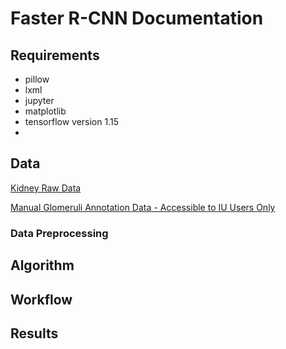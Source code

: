 # Faster R-CNN Documentation

## Requirements

* pillow
* lxml
* jupyter
* matplotlib
* tensorflow version 1.15
* 

## Data

[Kidney Raw Data](https://drive.google.com/drive/folders/14aLxPR9LlzdWXPomAX1moqL0UnRm_RbW?usp=sharing)

[Manual Glomeruli Annotation Data - Accessible to IU Users Only](https://drive.google.com/drive/folders/1YdOvkIWyWBOc-zSxClC1kVwST8YxVKXc?usp=sharing)

### Data Preprocessing

## Algorithm

## Workflow

## Results
